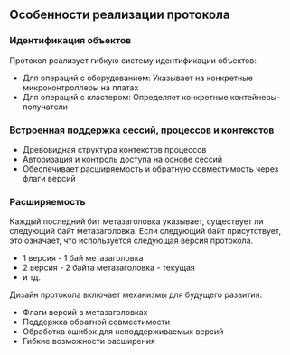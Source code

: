 ## Особенности реализации протокола

### Идентификация объектов

Протокол реализует гибкую систему идентификации объектов:
- Для операций с оборудованием: Указывает на конкретные микроконтроллеры на платах
- Для операций с кластером: Определяет конкретные контейнеры-получатели

### Встроенная поддержка сессий, процессов и контекстов
- Древовидная структура контекстов процессов
- Авторизация и контроль доступа на основе сессий
- Обеспечивает расширяемость и обратную совместимость через флаги версий

### Расширяемость
Каждый последний бит метазаголовка указывает, существует ли следующий байт метазаголовка. Если следующий байт присутствует, это означает, что используется следующая версия протокола.

- 1 версия - 1 бай  метазаголовка
- 2 версия - 2 байта метазаголовка - текущая
- и тд. 

Дизайн протокола включает механизмы для будущего развития:
- Флаги версий в метазаголовках
- Поддержка обратной совместимости
- Обработка ошибок для неподдерживаемых версий
- Гибкие возможности расширения


